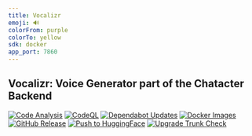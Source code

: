 ```yaml
---
title: Vocalizr
emoji: 🔊
colorFrom: purple
colorTo: yellow
sdk: docker
app_port: 7860
---
```


## Vocalizr: Voice Generator part of the Chatacter Backend

[![Code Analysis](https://github.com/AlphaSphereDotAI/vocalizr/actions/workflows/code_quality.yaml/badge.svg)](https://github.com/AlphaSphereDotAI/vocalizr/actions/workflows/code_analysis.yaml)
[![CodeQL](https://github.com/AlphaSphereDotAI/vocalizr/actions/workflows/github-code-scanning/codeql/badge.svg)](https://github.com/AlphaSphereDotAI/vocalizr/actions/workflows/github-code-scanning/codeql)
[![Dependabot Updates](https://github.com/AlphaSphereDotAI/vocalizr/actions/workflows/dependabot/dependabot-updates/badge.svg)](https://github.com/AlphaSphereDotAI/vocalizr/actions/workflows/dependabot/dependabot-updates)
[![Docker Images](https://github.com/AlphaSphereDotAI/vocalizr/actions/workflows/docker.yaml/badge.svg)](https://github.com/AlphaSphereDotAI/vocalizr/actions/workflows/docker.yaml)
[![GitHub Release](https://github.com/AlphaSphereDotAI/vocalizr/actions/workflows/github.yaml/badge.svg)](https://github.com/AlphaSphereDotAI/vocalizr/actions/workflows/github.yaml)
[![Push to HuggingFace](https://github.com/AlphaSphereDotAI/vocalizr/actions/workflows/huggingface.yaml/badge.svg)](https://github.com/AlphaSphereDotAI/vocalizr/actions/workflows/huggingface.yaml)
[![Upgrade Trunk Check](https://github.com/AlphaSphereDotAI/vocalizr/actions/workflows/trunk_upgrade.yaml/badge.svg)](https://github.com/AlphaSphereDotAI/vocalizr/actions/workflows/trunk_upgrade.yaml)
